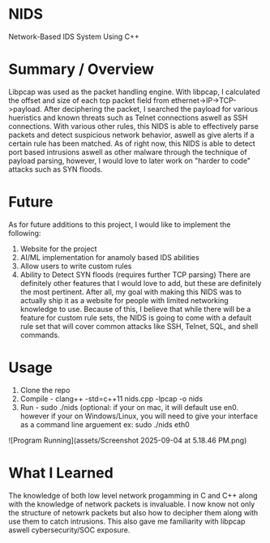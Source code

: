# NIDS
Network-Based IDS System Using C++

# Summary / Overview
Libpcap was used as the packet handling engine. With libpcap, I calculated the offset and size of each tcp packet field from ethernet->IP->TCP->payload. After deciphering the packet, I searched the payload for various hueristics and known threats such as Telnet connections aswell as SSH connections. With various other rules, this NIDS is able to effectively parse packets and detect suspicious network behavior, aswell as give alerts if a certain rule has been matched. As of right now, this NIDS is able to detect port based intrusions aswell as other malware through the technique of payload parsing, however, I would love to later work on "harder to code" attacks such as SYN floods.

# Future
As for future additions to this project, I would like to implement the following:
  1. Website for the project
  2. AI/ML implementation for anamoly based IDS abilities
  3. Allow users to write custom rules
  4. Ability to Detect SYN floods (requires further TCP parsing)
There are definitely other features that I would love to add, but these are definitely the most pertinent. After all, my goal with making this NIDS was to actually ship it as a website for people with limited networking knowledge to use. Because of this, I believe that while there will be a feature for custom rule sets, the NIDS is going to come with a default rule set that will cover common attacks like SSH, Telnet, SQL, and shell commands.

# Usage
1. Clone the repo
2. Compile - clang++ -std=c++11 nids.cpp -lpcap -o nids
3. Run - sudo ./nids (optional: if your on mac, it will default use en0. however if your on Windows/Linux, you will need to give your interface as a command line arguement ex: sudo ./nids eth0

![Program Running](assets/Screenshot 2025-09-04 at 5.18.46 PM.png)

# What I Learned
The knowledge of both low level network progamming in C and C++ along with the knowledge of network packets is invaluable. I now know not only the structure of netowrk packets but also how to decipher them along with use them to catch intrusions. This also gave me familiarity with libpcap aswell cybersecurity/SOC exposure.
